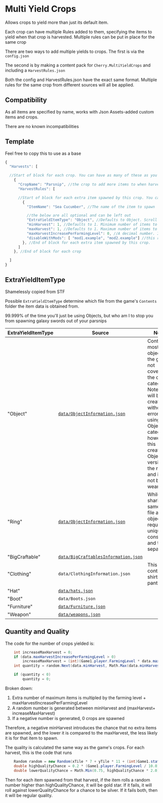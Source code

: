 ﻿# Multi Yield Crops

Allows crops to yield more than just its default item.

Each crop can have multiple Rules added to them, specifying the items to yield when that crop is harvested. Multiple rules can be put in place for the same crop

There are two ways to add multiple yields to crops. The first is via the `config.json`

The second is by making a content pack for `Cherry.MultiYieldCrops` and including a `HarvestRules.json`

Both the config and HarvestRules.json have the exact same format. Multiple rules for the same crop from different sources will all be applied.

## Compatibility

As all items are specified by name, works with Json Assets-added custom items and crops.

There are no known incompatibilities

## Template

Feel free to copy this to use as a base

```js
{
  "Harvests": [

  //Start of block for each crop. You can have as many of these as you want
    {
      "CropName": "Parsnip", //the crop to add more items to when harvesting
      "HarvestRules": [

      //Start of block for each extra item spawned by this crop. You can have as many of these as you want
        {
          "ItemName": "Sea Cucumber", //The name of the item to spawn

          //the below are all optional and can be left out
          "ExtraYieldItemType": "Object", //Defaults to Object. Scroll down for more available types
          "minHarvest": 1, //Defaults to 1. Minimum number of items to be spawned. Use negative numbers to decrease the chance of the item spawning at all
          "maxHarvest": 1, //Defaults to 1. Maximum number of items to be spawned. maxHarvestIncreasePerFarmingLevel is added to this
          "maxHarvestIncreasePerFarmingLevel": 0, //A decimal number. I suggest keeping this low. A value of 1 means an extra 10 crops per harvest at max level
          "disableWithMods": [ "mod1.example", "mod2.example"] //this rule will be ignored if any of the listed mods' unique IDs are installed
        }, //End of block for each extra item spawned by this crop. 
      ]
    }, //End of block for each crop

  ]
}

```

## ExtraYieldItemType
Shamelessly copied from STF

Possible `ExtraYieldItemType` determine which file from the game's `Contents` folder the item data is obtained from.

99.999% of the time you'll just be using Objects, but who am I to stop you from spawning galaxy swords out of your parsnips

ExtraYieldItemType | Source | Notes
------------ | ------------- | -------------
"Object" | [`data/ObjectInformation.json`](https://stardewvalleywiki.com/Modding:Object_data) | Contains most objects in the game not covered by the other categories. Note: Rings will be created without errors using the Object category. however this creates an Object version of the rings and it will not be wearable.
"Ring" | [`data/ObjectInformation.json`](https://stardewvalleywiki.com/Modding:Object_data) | While sharing the same data file as most objects, it requires a unique constructor and thus is separate
"BigCraftable" | [`data/BigCraftablesInformation.json`](https://stardewvalleywiki.com/Modding:Big_Craftables_data) | 
"Clothing" | `data/ClothingInformation.json` | This contains all shirts and pants
"Hat" | [`data/hats.json`](https://stardewvalleywiki.com/Modding:Hat_data) |
"Boot" | `data/Boots.json` |
"Furniture" | [`data/Furniture.json`](https://stardewvalleywiki.com/Modding:Furniture_data) |
"Weapon" | [`data/weapons.json`](https://stardewvalleywiki.com/Modding:Weapon_data) |

## Quantity and Quality

The code for the number of crops yielded is:
```cs
    int increaseMaxHarvest = 0;
    if (data.maxHarvestIncreasePerFarmingLevel > 0)
        increaseMaxHarvest = (int)(Game1.player.FarmingLevel * data.maxHarvestIncreasePerFarmingLevel);
    int quantity = random.Next(data.minHarvest, Math.Max(data.minHarvest, data.maxHarvest + increaseMaxHarvest));

    if (quantity < 0)
        quantity = 0;
```

Broken down:
1. Extra number of maximum items is multipled by the farming level + maxHarvestIncreasePerFarmingLevel
2. A random number is generated between minHarvest and (maxHarvest+ increaseMaxHarvest)
3. If a negative number is generated, 0 crops are spawned

Therefore, a negative minHarvest introduces the chance that no extra items are spawned, and the lower it is compared to the maxHarvest, the less likely it is for that item to spawn.

The quality is calculated the same way as the game's crops. For each harvest, this is the code that runs

```cs
    Random random = new Random(xTile * 7 + yTile * 11 + (int)Game1.stats.DaysPlayed + (int)Game1.uniqueIDForThisGame);
    double highQualityChance = 0.2 * (Game1.player.FarmingLevel / 10.0) + 0.2 * fertilizer * ((Game1.player.FarmingLevel + 2.0) / 12.0) + 0.01;
    double lowerQualityChance = Math.Min(0.75, highQualityChance * 2.0);
```

Then for each item spawned from that harvest, if the item rolls a random number higher than highQualityChance, it will be gold star. If it fails, it will roll against lowerQualityChance for a chance to be silver. If it fails both, then it will be regular quality. 
